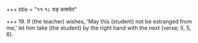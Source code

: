 +++
title = "११ १८ यङ् कामयेत"

+++
19. If (the teacher) wishes, 'May this (student) not be estranged from me,' let him take (the student) by the right hand with the next (verse; II, 5, 6).
